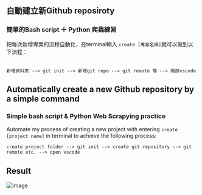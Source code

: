 ## 自動建立新Github reposiroty

### 簡單的Bash script ＋ Python 爬蟲練習
把每次新增專案的流程自動化，在terminal輸入 `create [專案名稱]`就可以做到以下流程： </br>
</br>

`新增資料夾 --> git init --> 新增git repo --> git remote 等 --> 開啟vscode`

## Automatically create a new Github repository by a simple command

### Simple bash script & Python Web Scrapying practice

Automate my process of creating a new project with entering `create [project name]` in terminal to achieve the following process:

`create project folder --> git init --> create git repository --> git remote etc. --> open vscode`

## Result
![image](https://github.com/ariel7234/repo_create/blob/main/img/result.gif)